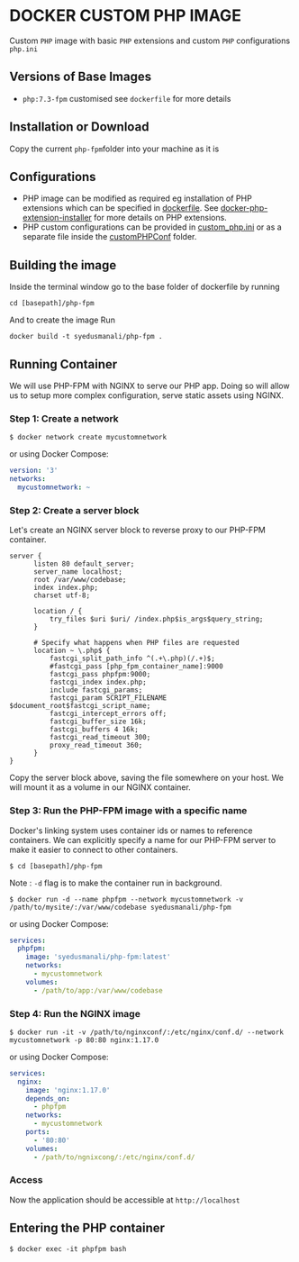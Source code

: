 # DOCKER CUSTOM PHP IMAGE
Custom `PHP` image with basic `PHP` extensions and custom `PHP` configurations `php.ini`

## Versions of Base Images
 * `php:7.3-fpm` customised see `dockerfile` for more details

## Installation or Download
Copy the current `php-fpm`folder into your machine as it is

## Configurations
* PHP image can be modified as required eg installation of PHP extensions which can be specified in [dockerfile]. 
See [docker-php-extension-installer] for more details on PHP extensions.
* PHP custom configurations can be provided in [custom_php.ini] or as a separate file inside the [customPHPConf] folder.
 
## Building the image
Inside the terminal window go to the base folder of dockerfile by running

```
cd [basepath]/php-fpm
```
And to create the image Run 
```
docker build -t syedusmanali/php-fpm .
``` 


## Running Container
We will use PHP-FPM with NGINX to serve our PHP app. Doing so will allow us to setup more complex configuration, serve static assets using NGINX.

### Step 1: Create a network

```console
$ docker network create mycustomnetwork
```

or using Docker Compose:

```yaml
version: '3'
networks:
  mycustomnetwork: ~
```

### Step 2: Create a server block

Let's create an NGINX server block to reverse proxy to our PHP-FPM container.

```nginx
server {
      listen 80 default_server;
      server_name localhost;
      root /var/www/codebase;
      index index.php;
      charset utf-8;
      
      location / {
          try_files $uri $uri/ /index.php$is_args$query_string;
      }
  
      # Specify what happens when PHP files are requested
      location ~ \.php$ {
          fastcgi_split_path_info ^(.+\.php)(/.+)$;
          #fastcgi_pass [php_fpm_container_name]:9000
          fastcgi_pass phpfpm:9000;
          fastcgi_index index.php;
          include fastcgi_params;
          fastcgi_param SCRIPT_FILENAME $document_root$fastcgi_script_name;
          fastcgi_intercept_errors off;
          fastcgi_buffer_size 16k;
          fastcgi_buffers 4 16k;
          fastcgi_read_timeout 300;
          proxy_read_timeout 360;
      }
}
```

Copy the server block above, saving the file somewhere on your host. We will mount it as a volume in our NGINX container.

### Step 3: Run the PHP-FPM image with a specific name

Docker's linking system uses container ids or names to reference containers. We can explicitly specify a name for our PHP-FPM server to make it easier to connect to other containers.

```console
$ cd [basepath]/php-fpm
```
Note : `-d` flag is to make the container run in background.
```console
$ docker run -d --name phpfpm --network mycustomnetwork -v /path/to/mysite/:/var/www/codebase syedusmanali/php-fpm
```

or using Docker Compose:

```yaml
services:
  phpfpm:
    image: 'syedusmanali/php-fpm:latest'
    networks:
      - mycustomnetwork
    volumes:
      - /path/to/app:/var/www/codebase
```

### Step 4: Run the NGINX image

```console
$ docker run -it -v /path/to/nginxconf/:/etc/nginx/conf.d/ --network mycustomnetwork -p 80:80 nginx:1.17.0
```

or using Docker Compose:

```yaml
services:
  nginx:
    image: 'nginx:1.17.0'
    depends_on:
      - phpfpm
    networks:
      - mycustomnetwork
    ports:
      - '80:80'
    volumes:
      - /path/to/ngnixcong/:/etc/nginx/conf.d/
```
### Access
Now the application should be accessible at `http://localhost`

## Entering the PHP container

```console
$ docker exec -it phpfpm bash
```
[docker-php-extension-installer]: https://github.com/mlocati/docker-php-extension-installer
[custom_php.ini]: customPHPConf/custom_php.ini
[dockerfile]:dockerfile
[customPHPConf]: customPHPConf